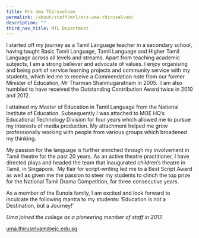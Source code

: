 ```yaml
---
title: Mrs Uma Thiruselvam
permalink: /about/staff/mtl/mrs-uma-thiruselvam/
description: ""
third_nav_title: MTL Department
---
```



I started off my journey as a Tamil Language teacher in a secondary school, having taught Basic Tamil Language, Tamil Language and Higher Tamil Language across all levels and streams. Apart from teaching academic subjects, I am a strong believer and advocate of values. I enjoy organising and being part of service learning projects and community service with my students, which led me to receive a Commendation note from our former Minister of Education, Mr Tharman Shanmugaratnam in 2005.  I am also humbled to have received the Outstanding Contribution Award twice in 2010 and 2012.

I attained my Master of Education in Tamil Language from the National Institute of Education. Subsequently I was attached to MOE HQ’s Educational Technology Division for four years which allowed me to pursue my interests of media production. My attachment helped me grow professionally working with people from various groups which broadened my thinking.

My passion for the language is further enriched through my involvement in Tamil theatre for the past 20 years. As an active theatre practitioner, I have directed plays and headed the team that inaugurated children’s theatre in Tamil, in Singapore.  My flair for script-writing led me to a Best Script Award as well as given me the passion to steer my students to clinch the top prize for the National Tamil Drama Competition, for three consecutive years.

As a member of the Eunoia family, I am excited and look forward to inculcate the following mantra to my students: ‘Education is not a Destination, but a Journey!’

_Uma joined the college as a pioneering member of staff in 2017._

[uma.thiruselvam@ejc.edu.sg](mailto:uma.thiruselvam@ejc.edu.sg)
